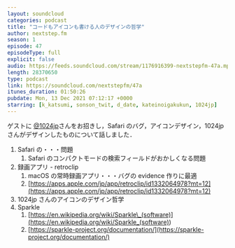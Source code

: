 ```yaml
---
layout: soundcloud
categories: podcast
title: "コードもアイコンも書ける人のデザインの哲学"
author: nextstep.fm
season: 1
episode: 47
episodeType: full
explicit: false
audio: https://feeds.soundcloud.com/stream/1176916399-nextstepfm-47a.mp3
length: 28370650
type: podcast
link: https://soundcloud.com/nextstepfm/47a
itunes_duration: 01:50:26
pubdate: Mon, 13 Dec 2021 07:12:17 +0000
starring: [k_katsumi, sonson_twit, d_date, kateinoigakukun, 1024jp]
---
```


ゲストに [@1024jp](https://twitter.com/@1024jp)さんをお招きし，Safari のバグ，アイコンデザイン，1024jp さんがデザインしたものについて話しました．

1. Safari の・・・問題
   1. Safari のコンパクトモードの検索フィールドがおかしくなる問題
2. 録画アプリ - retroclip
   1. macOS の常時録画アプリ・・・バグの evidence 作りに最適
   2. [https://apps.apple.com/jp/app/retroclip/id1332064978?mt=12](https://apps.apple.com/jp/app/retroclip/id1332064978?mt=12)
3. 1024jp さんのアイコンのデザイン哲学
4. Sparkle
   1. [https://en.wikipedia.org/wiki/Sparkle\_(software)](<https://en.wikipedia.org/wiki/Sparkle_(software)>)
   2. [https://sparkle-project.org/documentation/](https://sparkle-project.org/documentation/)
